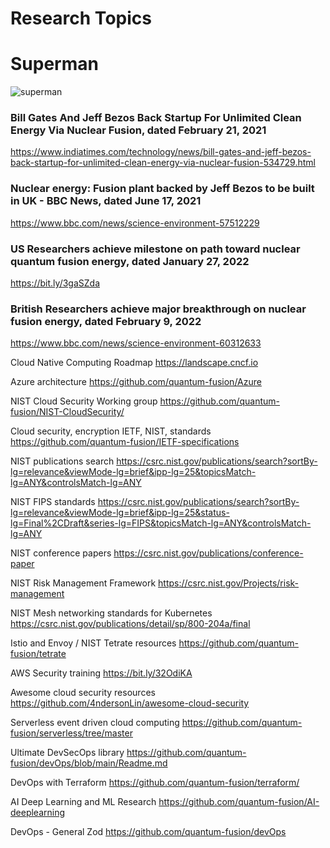 # Research Topics

# Superman
![superman](https://tinyurl.com/yadukh3x)

### Bill Gates And Jeff Bezos Back Startup For Unlimited Clean Energy Via Nuclear Fusion, dated February 21, 2021 
https://www.indiatimes.com/technology/news/bill-gates-and-jeff-bezos-back-startup-for-unlimited-clean-energy-via-nuclear-fusion-534729.html

### Nuclear energy: Fusion plant backed by Jeff Bezos to be built in UK - BBC News, dated June 17, 2021
https://www.bbc.com/news/science-environment-57512229

### US Researchers achieve milestone on path toward nuclear quantum fusion energy, dated January 27, 2022
https://bit.ly/3gaSZda

### British Researchers achieve major breakthrough on nuclear fusion energy, dated February 9, 2022
https://www.bbc.com/news/science-environment-60312633

Cloud Native Computing Roadmap 
https://landscape.cncf.io

Azure architecture 
https://github.com/quantum-fusion/Azure

NIST Cloud Security Working group 
https://github.com/quantum-fusion/NIST-CloudSecurity/

Cloud security, encryption IETF, NIST, standards
https://github.com/quantum-fusion/IETF-specifications

NIST publications search 
https://csrc.nist.gov/publications/search?sortBy-lg=relevance&viewMode-lg=brief&ipp-lg=25&topicsMatch-lg=ANY&controlsMatch-lg=ANY

NIST FIPS standards 
https://csrc.nist.gov/publications/search?sortBy-lg=relevance&viewMode-lg=brief&ipp-lg=25&status-lg=Final%2CDraft&series-lg=FIPS&topicsMatch-lg=ANY&controlsMatch-lg=ANY

NIST conference papers 
https://csrc.nist.gov/publications/conference-paper

NIST Risk Management Framework
https://csrc.nist.gov/Projects/risk-management

NIST Mesh networking standards for Kubernetes 
https://csrc.nist.gov/publications/detail/sp/800-204a/final

Istio and Envoy / NIST Tetrate resources
https://github.com/quantum-fusion/tetrate

AWS Security training
https://bit.ly/32OdiKA

Awesome cloud security resources
https://github.com/4ndersonLin/awesome-cloud-security

Serverless event driven cloud computing 
https://github.com/quantum-fusion/serverless/tree/master

Ultimate DevSecOps library
https://github.com/quantum-fusion/devOps/blob/main/Readme.md

DevOps with Terraform
https://github.com/quantum-fusion/terraform/

AI Deep Learning and ML Research
https://github.com/quantum-fusion/AI-deeplearning

DevOps - General Zod 
https://github.com/quantum-fusion/devOps
